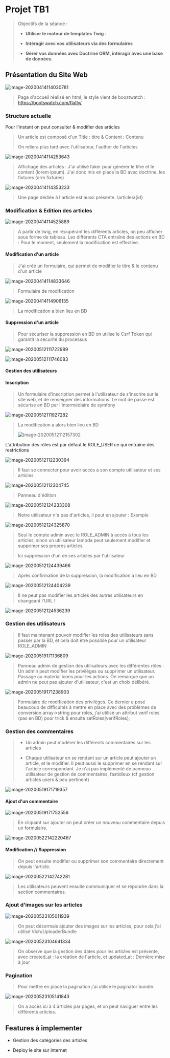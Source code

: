 # Projet TB1

> Objectifs de la séance : 
>
> * **Utiliser le moteur de templates Twig** : 
>
> * **Intéragir avec vos utilisateurs via des formulaires**
> * **Gérer vos données avec Doctrine ORM, intéragir avec une base de données.**

## Présentation du Site Web

![image-20200414114030781](https://github.com/keyserwood/TB1_Project/blob/master/image-20200414114030781.png)

> Page d'accueil réalisé en html, le style vient de boostwatch : https://bootswatch.com/flatly/

### Structure actuelle

Pour l'instant on peut consulter & modifier des articles 

> Un article est composé d'un Title : titre & Content : Contenu 
>
> On reliera plus tard avec l'utilisateur, l'author de l'articles

![image-20200414114253643](https://github.com/keyserwood/TB1_Project/blob/master/image-20200414114253643.png)

> Affichage des articles : J'ai utilisé faker pour générer le titre et le content (lorem ipsum). J'ai donc mis en place la BD avec doctrine, les fixtures (orm fixtures)

![image-20200414114353233](https://github.com/keyserwood/TB1_Project/blob/master/image-20200414114353233.png)

> Une page dédiée à l'article est aussi présente.  \articles\\{id}

### Modification & Edition des articles

![image-20200414114525889](https://github.com/keyserwood/TB1_Project/blob/master/image-20200414114525889.png)

> A partir de twig, en récupérant les différents articles, on peu afficher sous forme de tableau. Les différents CTA entraîne des actions en BD : Pour le moment, seulement la modification est effective. 

#### Modification d'un article 

> J'ai créé un formulaire, qui permet de modifier le titre & le contenu d'un article 

![image-20200414114833646](https://github.com/keyserwood/TB1_Project/blob/master/image-20200414114833646.png)

> Formulaire de modification

![image-20200414114906135](https://github.com/keyserwood/TB1_Project/blob/master/image-20200414114906135.png)

> La modification a bien lieu en BD 

#### Suppression d'un article 

> Pour sécuriser la suppression en BD on utilise le Csrf Token qui garantit la sécurité du processus



![image-20200512111722989](https://github.com/keyserwood/TB1_Project/blob/master/image-20200512111722989.png)

![image-20200512111746083](https://github.com/keyserwood/TB1_Project/blob/master/image-20200512111746083.png)

#### Gestion des utilisateurs 

#### Inscription

> Un formulaire d'inscription permet à l'utilisateur de s'inscrire sur le site web, et de renseigner des informations. Le mot de passe est sécurisé en BD par l'intermédiaire de symfony

![image-20200512111927282](https://github.com/keyserwood/TB1_Project/blob/master/image-20200512111927282.png)

> La modification a alors bien lieu en BD
>
> ![image-20200512112157302](https://github.com/keyserwood/TB1_Project/blob/master/image-20200512112157302.png)

L'attribution des rôles est par défaut le ROLE_USER ce qui entraîne des restrictions

![image-20200512112230394](https://github.com/keyserwood/TB1_Project/blob/master/image-20200512112230394.png)

> Il faut se connecter pour avoir accès à son compte utilisateur et ses articles

![image-20200512112304745](https://github.com/keyserwood/TB1_Project/blob/master/image-20200512112304745.png)

> Panneau d'édition 

![image-20200512124233308](https://github.com/keyserwood/TB1_Project/blob/master/image-20200512124233308.png)

> Notre utilisateur n'a pas d'articles, il peut en ajouter : Exemple

![image-20200512124325870](https://github.com/keyserwood/TB1_Project/blob/master/image-20200512124325870.png)



> Seul le compte admin avec le ROLE_ADMIN à accès à tous les articles, sinon un utilisateur lambda peut seulement modifier et supprimer ses propres articles. 
>
> Ici suppression d'un de ses articles par l'utilisateur 

![image-20200512124439466](https://github.com/keyserwood/TB1_Project/blob/master/image-20200512124439466.png)

> Après confirmation de la suppression, la modification a lieu en BD

![image-20200512124404239](https://github.com/keyserwood/TB1_Project/blob/master/image-20200512124404239.png)

> Il ne peut pas modifier les articles des autres utilisateurs en changeant l'URL !

![image-20200512124536239](https://github.com/keyserwood/TB1_Project/blob/master/image-20200512124536239.png)

### Gestion des utilisateurs 

> Il faut maintenant pouvoir modifier les roles des utilisateurs sans passer par la BD, et cela doit être possible pour un utilisateur ROLE_ADMIN

![image-20200519171136809](https://github.com/keyserwood/TB1_Project/blob/master/image-20200519171136809.png)

> Panneau admin de gestion des utilisateurs avec les différentes rôles : Un admin peut modifier les privilèges ou supprimer un utilisateur. Passage au material icons pour les actions. On remarque que un admin ne peut pas ajouter d'utilisateur, c'est un choix délibéré. 

![image-20200519171238903](https://github.com/keyserwood/TB1_Project/blob/master/image-20200519171238903.png)

> Formulaire de modification des privilèges. Ce dernier a posé beaucoup de difficultés à mettre en place avec des problèmes de conversion array->string pour roles, j'ai utilisé un attribut verif roles (pas en BD) pour trick & ensuite setRoles(verifRoles);

### Gestion des commentaires

> * Un admin peut modérer les différents commentaires sur les articles
>
> * Chaque utilisateur en se rendant sur un article peut ajouter un article, et le modifier. Il peut aussi le supprimer en se rendant sur l'article correspondant. Je n'ai pas implémenté de panneau utilisateur de gestion de commentaires, fastidieux (cf gestion articles users & peu pertinent)

![image-20200519171719357](https://github.com/keyserwood/TB1_Project/blob/master/image-20200519171719357.png)

#### Ajout d'un commentaire

![image-20200519171752556](https://github.com/keyserwood/TB1_Project/blob/master/image-20200519171752556.png)

> En cliquant sur ajouter on peut créer un nouveau commentaire depuis un formulaire. 

![image-20200522142220467](https://github.com/keyserwood/TB1_Project/blob/master/image-20200522142220467.png)

#### Modification // Suppression

> On peut ensuite modifier ou supprimer son commentaire directement depuis l'article. 

![image-20200522142742281](https://github.com/keyserwood/TB1_Project/blob/master/image-20200522142742281.png)

> Les utilisateurs peuvent ensuite communiquer et se répondre dans la section commentaires.

### Ajout d'images sur les articles 

![image-20200523105011939](https://github.com/keyserwood/TB1_Project/blob/master/image-20200523105011939.png)

> On peut désormais ajouter des images sur les articles, pour cela j'ai utilisé Vich/UploaderBundle

![image-20200523104641334](https://github.com/keyserwood/TB1_Project/blob/master/image-20200523104641334.png)

> On observe que la gestion des dates pour les articles est présente, avec created_at : la création de l'article, et updated_at : Dernière mise à jour 

### Pagination 

> Pour mettre en place la pagination j'ai utilisé le paginator bundle. 

![image-20200523105141843](https://github.com/keyserwood/TB1_Project/blob/master/image-20200523105141843.png)

> On a accès ici à 4 articles par pages, et on peut naviguer entre les différents articles. 

## Features à implementer

* Gestion des catégories des articles

* Deploy le site sur internet


